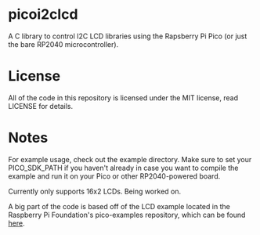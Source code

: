 # picoi2clcd

A C library to control I2C LCD libraries using the Rapsberry
Pi Pico (or just the bare RP2040 microcontroller).

# License

All of the code in this repository is licensed under the
MIT license, read LICENSE for details.

# Notes

For example usage, check out the example directory.
Make sure to set your PICO_SDK_PATH if you haven't already
in case you want to compile the example and run it on your
Pico or other RP2040-powered board.

Currently only supports 16x2 LCDs. Being worked on.

A big part of the code is based off of the LCD example
located in the Raspberry Pi Foundation's pico-examples
repository, which can be found 
[here](https://github.com/raspberrypi/pico-examples).